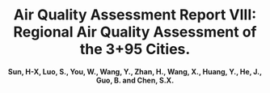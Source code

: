 ---
title: "Air Quality Assessment Report VIII: Regional Air Quality Assessment of the 3+95 Cities."
collection: publications_aqa
# permalink: /publications_aqa/AQA8
author: <strong>Sun, H-X<strong>, Luo, S., You, W., Wang, Y., Zhan, H., Wang, X., Huang, Y., He, J., Guo, B. and Chen, S.X.
conf: 'Center for Statistics at Peking University.'
year: 2021
paperurl: /publications/papers/Air_Quality_Assessment_Report_VIII.pdf
additional: true
---